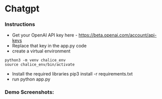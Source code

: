 # Chatgpt

### Instructions

* Get your OpenAI API key here - https://beta.openai.com/account/api-keys
* Replace that key in the app.py code
* create a virtual environment
 ```
 python3 -m venv chalice_env
 source chalice_env/bin/activate
```
* Install the required libraries pip3 install -r requirements.txt
* run python app.py

### Demo Screenshots:

